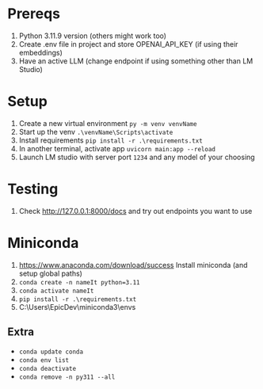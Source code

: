 # Prereqs
1. Python 3.11.9 version (others might work too)
2. Create .env file in project and store OPENAI_API_KEY (if using their embeddings)
3. Have an active LLM (change endpoint if using something other than LM Studio)

# Setup
1. Create a new virtual environment `py -m venv venvName`
2. Start up the venv `.\venvName\Scripts\activate`
3. Install requirements `pip install -r .\requirements.txt`
4. In another terminal, activate app `uvicorn main:app --reload`
5. Launch LM studio with server port `1234` and any model of your choosing 

# Testing
1. Check http://127.0.0.1:8000/docs and try out endpoints you want to use

# Miniconda
1. https://www.anaconda.com/download/success Install miniconda (and setup global paths)
2. `conda create -n nameIt python=3.11`
3. `conda activate nameIt`
4. `pip install -r .\requirements.txt`
5. C:\Users\EpicDev\miniconda3\envs

## Extra
- `conda update conda`
- `conda env list`
- `conda deactivate`
- `conda remove -n py311 --all`